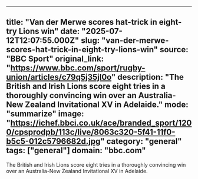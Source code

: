 ---
   title: "Van der Merwe scores hat-trick in eight-try Lions win"
   date: "2025-07-12T12:07:55.000Z"
   slug: "van-der-merwe-scores-hat-trick-in-eight-try-lions-win"
   source: "BBC Sport"
   original_link: "https://www.bbc.com/sport/rugby-union/articles/c79q5j35jl0o"
   description: "The British and Irish Lions score eight tries in a thoroughly convincing win over an Australia-New Zealand Invitational XV in Adelaide."
   mode: "summarize"
   image: "https://ichef.bbci.co.uk/ace/branded_sport/1200/cpsprodpb/113c/live/8063c320-5f41-11f0-b5c5-012c5796682d.jpg"
   category: "general"
   tags: ["general"]
   domain: "bbc.com"
  ---
  The British and Irish Lions score eight tries in a thoroughly convincing win over an Australia-New Zealand Invitational XV in Adelaide.